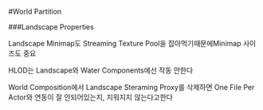 #World Partition

###Landscape Properties

Landscape Minimap도 Streaming Texture Pool을 잡아먹기때문에Minimap 사이즈도 중요

HLOD는 Landscape와 Water Components에선 작동 안한다


World Composition에서 Landscape Steraming Proxy를 삭제하면 One File Per Actor와 연동이 잘 안되어있는지, 지워지지 않는다고한다
